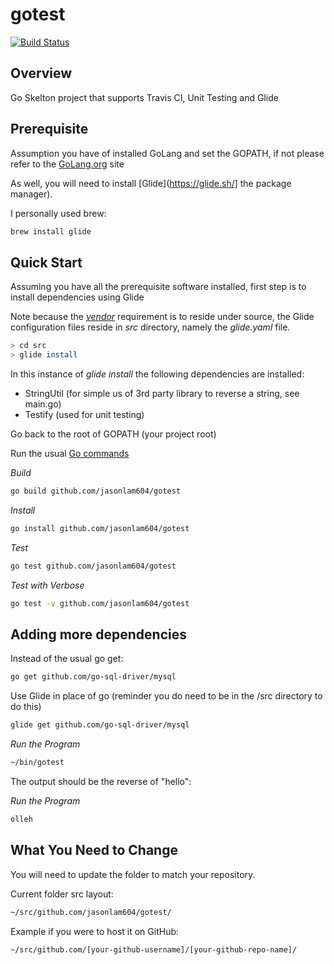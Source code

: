 # gotest

[![Build Status](https://travis-ci.org/jasonlam604/gotest.svg?branch=master)](https://travis-ci.org/jasonlam604/gotest)



## Overview

Go Skelton project that supports Travis CI, Unit Testing and Glide

## Prerequisite 

Assumption you have of installed GoLang and set the GOPATH, if not please refer to the [GoLang.org](https://golang.org/) site

As well, you will need to install [Glide](https://glide.sh/] the package manager).

I personally used brew:

```bash
brew install glide
```

## Quick Start

Assuming you have all the prerequisite software installed, first step is to install dependencies using Glide

Note because the *[vendor](https://golang.org/cmd/go/#hdr-Vendor_Directories)* requirement is to reside under source, the Glide configuration files reside in *src* directory, namely the *glide.yaml* file.


```bash
> cd src
> glide install
```

In this instance of *glide install* the following dependencies are installed:

* StringUtil (for simple us of 3rd party library to reverse a string, see main.go)
* Testify (used for unit testing)

Go back to the root of GOPATH (your project root)

Run the usual [Go commands](https://golang.org/cmd/go/)

*Build*
```bash
go build github.com/jasonlam604/gotest
```
*Install*
```bash
go install github.com/jasonlam604/gotest
```

*Test*
```bash
go test github.com/jasonlam604/gotest
```

*Test with Verbose*
```bash
go test -v github.com/jasonlam604/gotest
```

## Adding more dependencies

Instead of the usual go get:

```bash
go get github.com/go-sql-driver/mysql
```

Use Glide in place of go (reminder you do need to be in the /src directory to do this)
```bash
glide get github.com/go-sql-driver/mysql
```

*Run the Program* 
```bash
~/bin/gotest
```

The output should be the reverse of "hello":

*Run the Program* 
```bash
olleh
```

## What You Need to Change

You will need to update the folder to match your repository.

Current folder src layout:

```bash
~/src/github.com/jasonlam604/gotest/
```

Example if you were to host it on GitHub:
```bash
~/src/github.com/[your-github-username]/[your-github-repo-name]/
```

